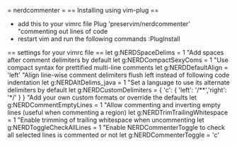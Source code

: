 
= nerdcommenter =
== Installing using vim-plug ==
* add this to your vimrc file
	Plug 'preservim/nerdcommenter' "commenting out lines of code
* restart vim and run the following commands
	:PlugInstall

== settings for your vimrc file ==
let g:NERDSpaceDelims = 1 "Add spaces after comment delimiters by default
let g:NERDCompactSexyComs = 1 "Use compact syntax for prettified multi-line comments
let g:NERDDefaultAlign = 'left' "Align line-wise comment delimiters flush left instead of following code indentation
let g:NERDAltDelims_java = 1 "Set a language to use its alternate delimiters by default
let g:NERDCustomDelimiters = { 'c': { 'left': '/**','right': '*/' } } "Add your own custom formats or override the defaults
let g:NERDCommentEmptyLines = 1 "Allow commenting and inverting empty lines (useful when commenting a region)
let g:NERDTrimTrailingWhitespace = 1 "Enable trimming of trailing whitespace when uncommenting
let g:NERDToggleCheckAllLines = 1 "Enable NERDCommenterToggle to check all selected lines is commented or not 
let g:NERDCommenterToggle = '<leader>c<space>'
